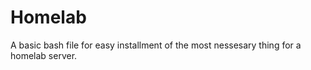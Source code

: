 # Homelab

A basic bash file for easy installment of the most nessesary thing for a homelab server.
